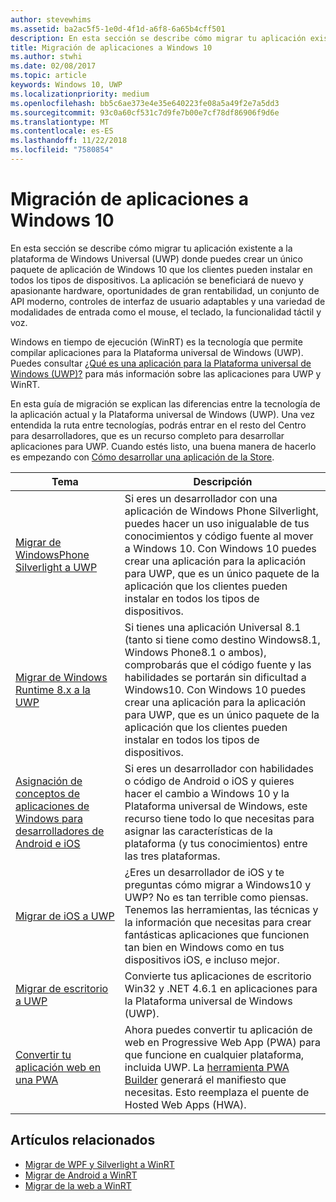 ```yaml
---
author: stevewhims
ms.assetid: ba2ac5f5-1e0d-4f1d-a6f8-6a65b4cff501
description: En esta sección se describe cómo migrar tu aplicación existente a la plataforma de Windows Universal (UWP) donde puedes crear un único paquete de aplicación de Windows 10 que los clientes pueden instalar en todos los tipos de dispositivos. La aplicación se beneficiará de nuevo y apasionante hardware, oportunidades de gran rentabilidad, un conjunto de API moderno, controles de interfaz de usuario adaptables y una variedad de modalidades de entrada como el mouse, el teclado, la funcionalidad táctil y voz.
title: Migración de aplicaciones a Windows 10
ms.author: stwhi
ms.date: 02/08/2017
ms.topic: article
keywords: Windows 10, UWP
ms.localizationpriority: medium
ms.openlocfilehash: bb5c6ae373e4e35e640223fe08a5a49f2e7a5dd3
ms.sourcegitcommit: 93c0a60cf531c7d9fe7b00e7cf78df86906f9d6e
ms.translationtype: MT
ms.contentlocale: es-ES
ms.lasthandoff: 11/22/2018
ms.locfileid: "7580854"
---
```

# <a name="porting-apps-to-windows10"></a>Migración de aplicaciones a Windows 10


En esta sección se describe cómo migrar tu aplicación existente a la plataforma de Windows Universal (UWP) donde puedes crear un único paquete de aplicación de Windows 10 que los clientes pueden instalar en todos los tipos de dispositivos. La aplicación se beneficiará de nuevo y apasionante hardware, oportunidades de gran rentabilidad, un conjunto de API moderno, controles de interfaz de usuario adaptables y una variedad de modalidades de entrada como el mouse, el teclado, la funcionalidad táctil y voz.

Windows en tiempo de ejecución (WinRT) es la tecnología que permite compilar aplicaciones para la Plataforma universal de Windows (UWP). Puedes consultar [¿Qué es una aplicación para la Plataforma universal de Windows (UWP)?](https://msdn.microsoft.com/library/windows/apps/dn726767) para más información sobre las aplicaciones para UWP y WinRT.

En esta guía de migración se explican las diferencias entre la tecnología de la aplicación actual y la Plataforma universal de Windows (UWP). Una vez entendida la ruta entre tecnologías, podrás entrar en el resto del Centro para desarrolladores, que es un recurso completo para desarrollar aplicaciones para UWP. Cuando estés listo, una buena manera de hacerlo es empezando con [Cómo desarrollar una aplicación de la Store](https://msdn.microsoft.com/library/windows/apps/dn726537).

| Tema | Descripción |
|-------|-------------|
| [Migrar de WindowsPhone Silverlight a UWP](wpsl-to-uwp-root.md) | Si eres un desarrollador con una aplicación de Windows Phone Silverlight, puedes hacer un uso inigualable de tus conocimientos y código fuente al mover a Windows 10. Con Windows 10 puedes crear una aplicación para la aplicación para UWP, que es un único paquete de la aplicación que los clientes pueden instalar en todos los tipos de dispositivos. |
| [Migrar de Windows Runtime 8.x a la UWP](w8x-to-uwp-root.md) | Si tienes una aplicación Universal 8.1 (tanto si tiene como destino Windows8.1, Windows Phone8.1 o ambos), comprobarás que el código fuente y las habilidades se portarán sin dificultad a Windows10. Con Windows 10 puedes crear una aplicación para la aplicación para UWP, que es un único paquete de la aplicación que los clientes pueden instalar en todos los tipos de dispositivos. |
| [Asignación de conceptos de aplicaciones de Windows para desarrolladores de Android e iOS](android-ios-uwp-map.md) | Si eres un desarrollador con habilidades o código de Android o iOS y quieres hacer el cambio a Windows 10 y la Plataforma universal de Windows, este recurso tiene todo lo que necesitas para asignar las características de la plataforma (y tus conocimientos) entre las tres plataformas. |
| [Migrar de iOS a UWP](ios-to-uwp-root.md) | ¿Eres un desarrollador de iOS y te preguntas cómo migrar a Windows10 y UWP? No es tan terrible como piensas. Tenemos las herramientas, las técnicas y la información que necesitas para crear fantásticas aplicaciones que funcionen tan bien en Windows como en tus dispositivos iOS, e incluso mejor. |
| [Migrar de escritorio a UWP](desktop-to-uwp-root.md) | Convierte tus aplicaciones de escritorio Win32 y .NET 4.6.1 en aplicaciones para la Plataforma universal de Windows (UWP). |
| [Convertir tu aplicación web en una PWA](https://docs.microsoft.com/microsoft-edge/progressive-web-apps) | Ahora puedes convertir tu aplicación de web en Progressive Web App (PWA) para que funcione en cualquier plataforma, incluida UWP. La [herramienta PWA Builder](https://www.pwabuilder.com) generará el manifiesto que necesitas. Esto reemplaza el puente de Hosted Web Apps (HWA). |

## <a name="related-topics"></a>Artículos relacionados

* [Migrar de WPF y Silverlight a WinRT](https://msdn.microsoft.com/library/windows/apps/dn263237)
* [Migrar de Android a WinRT](https://msdn.microsoft.com/library/windows/apps/jj945421)
* [Migrar de la web a WinRT](https://msdn.microsoft.com/library/windows/apps/hh465151)
